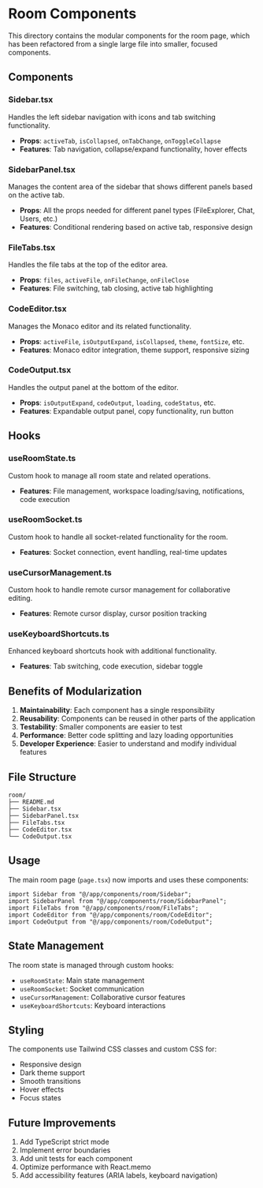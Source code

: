 # Room Components

This directory contains the modular components for the room page, which has been refactored from a single large file into smaller, focused components.

## Components

### Sidebar.tsx
Handles the left sidebar navigation with icons and tab switching functionality.
- **Props**: `activeTab`, `isCollapsed`, `onTabChange`, `onToggleCollapse`
- **Features**: Tab navigation, collapse/expand functionality, hover effects

### SidebarPanel.tsx
Manages the content area of the sidebar that shows different panels based on the active tab.
- **Props**: All the props needed for different panel types (FileExplorer, Chat, Users, etc.)
- **Features**: Conditional rendering based on active tab, responsive design

### FileTabs.tsx
Handles the file tabs at the top of the editor area.
- **Props**: `files`, `activeFile`, `onFileChange`, `onFileClose`
- **Features**: File switching, tab closing, active tab highlighting

### CodeEditor.tsx
Manages the Monaco editor and its related functionality.
- **Props**: `activeFile`, `isOutputExpand`, `isCollapsed`, `theme`, `fontSize`, etc.
- **Features**: Monaco editor integration, theme support, responsive sizing

### CodeOutput.tsx
Handles the output panel at the bottom of the editor.
- **Props**: `isOutputExpand`, `codeOutput`, `loading`, `codeStatus`, etc.
- **Features**: Expandable output panel, copy functionality, run button

## Hooks

### useRoomState.ts
Custom hook to manage all room state and related operations.
- **Features**: File management, workspace loading/saving, notifications, code execution

### useRoomSocket.ts
Custom hook to handle all socket-related functionality for the room.
- **Features**: Socket connection, event handling, real-time updates

### useCursorManagement.ts
Custom hook to handle remote cursor management for collaborative editing.
- **Features**: Remote cursor display, cursor position tracking

### useKeyboardShortcuts.ts
Enhanced keyboard shortcuts hook with additional functionality.
- **Features**: Tab switching, code execution, sidebar toggle

## Benefits of Modularization

1. **Maintainability**: Each component has a single responsibility
2. **Reusability**: Components can be reused in other parts of the application
3. **Testability**: Smaller components are easier to test
4. **Performance**: Better code splitting and lazy loading opportunities
5. **Developer Experience**: Easier to understand and modify individual features

## File Structure

```
room/
├── README.md
├── Sidebar.tsx
├── SidebarPanel.tsx
├── FileTabs.tsx
├── CodeEditor.tsx
└── CodeOutput.tsx
```

## Usage

The main room page (`page.tsx`) now imports and uses these components:

```tsx
import Sidebar from "@/app/components/room/Sidebar";
import SidebarPanel from "@/app/components/room/SidebarPanel";
import FileTabs from "@/app/components/room/FileTabs";
import CodeEditor from "@/app/components/room/CodeEditor";
import CodeOutput from "@/app/components/room/CodeOutput";
```

## State Management

The room state is managed through custom hooks:
- `useRoomState`: Main state management
- `useRoomSocket`: Socket communication
- `useCursorManagement`: Collaborative cursor features
- `useKeyboardShortcuts`: Keyboard interactions

## Styling

The components use Tailwind CSS classes and custom CSS for:
- Responsive design
- Dark theme support
- Smooth transitions
- Hover effects
- Focus states

## Future Improvements

1. Add TypeScript strict mode
2. Implement error boundaries
3. Add unit tests for each component
4. Optimize performance with React.memo
5. Add accessibility features (ARIA labels, keyboard navigation) 